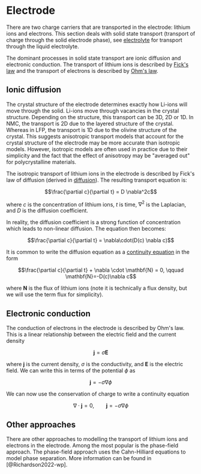 # Electrode

There are two charge carriers that are transported in the electrode: lithium ions and electrons. This section deals with solid state transport (transport of charge through the solid electrode phase), see [electrolyte](../electrolyte/electrolyte.md) for transport through the liquid electrolyte.

The dominant processes in solid state transport are ionic diffusion and electronic conduction. The transport of lithium ions is described by [Fick's law](../fundamentals/diffusion.md) and the transport of electrons is described by [Ohm's law](https://en.wikipedia.org/wiki/Ohm%27s_law).

## Ionic diffusion

The crystal structure of the electrode determines exactly how Li-ions will move through the solid. Li-ions move through vacancies in the crystal structure. Depending on the structure, this transport can be 3D, 2D or 1D. In NMC, the transport is 2D due to the layered structure of the crystal. Whereas in LFP, the transport is 1D due to the olivine structure of the crystal. This suggests anisotropic transport models that account for the crystal structure of the electrode may be more accurate than isotropic models. However, isotropic models are often used in practice due to their simplicity and the fact that the effect of anisotropy may be "averaged out" for polycrystalline materials.

The isotropic transport of lithium ions in the electrode is described by Fick's law of diffusion (derived in [diffusion](../fundamentals/diffusion.md)). The resulting transport equation is:

$$\frac{\partial c}{\partial t} = D \nabla^2c$$

where $c$ is the concentration of lithium ions, $t$ is time, $\nabla^2$ is the Laplacian, and $D$ is the diffusion coefficient.

In reality, the diffusion coefficient is a strong function of concentration which leads to non-linear diffusion. The equation then becomes:

$$\frac{\partial c}{\partial t} = \nabla\cdot(D(c) \nabla c)$$

It is common to write the diffusion equation as a [continuity equation](../fundamentals/continuity.md) in the form

$$\frac{\partial c}{\partial t} + \nabla \cdot \mathbf{N} = 0, \qquad \mathbf{N}=-D(c)\nabla c$$

where $\mathbf{N}$ is the flux of lithium ions (note it is technically a flux density, but we will use the term flux for simplicity).

## Electronic conduction

The conduction of electrons in the electrode is described by Ohm's law. This is a linear relationship between the electric field and the current density

$$\mathbf{j} = \sigma \mathbf{E}$$

where $\mathbf{j}$ is the current density, $\sigma$ is the conductivity, and $\mathbf{E}$ is the electric field. We can write this in terms of the potential $\phi$ as

$$\mathbf{j} = -\sigma \nabla \phi$$

We can now use the conservation of charge to write a continuity equation

$$\nabla \cdot \mathbf{j} = 0, \qquad \mathbf{j} = -\sigma \nabla \phi$$

## Other approaches

There are other approaches to modelling the transport of lithium ions and electrons in the electrode. Among the most popular is the phase-field approach. The phase-field approach uses the Cahn-Hilliard equations to model phase separation. More information can be found in [@Richardson2022-wp].
